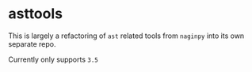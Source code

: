 # asttools

This is largely a refactoring of `ast` related tools from `naginpy` into its own separate repo.

Currently only supports `3.5`
